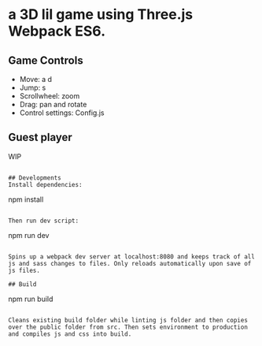 # a 3D lil game using Three.js Webpack ES6.

## Game Controls

- Move: a d
- Jump: s
- Scrollwheel: zoom
- Drag: pan and rotate
- Control settings: Config.js

## Guest player

WIP

```

## Developments
Install dependencies:

```

npm install

```

Then run dev script:

```

npm run dev

```

Spins up a webpack dev server at localhost:8080 and keeps track of all js and sass changes to files. Only reloads automatically upon save of js files.

## Build
```

npm run build

```

Cleans existing build folder while linting js folder and then copies over the public folder from src. Then sets environment to production and compiles js and css into build.
```
